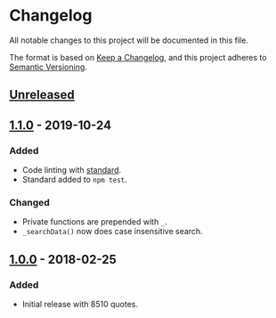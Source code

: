 # Changelog

All notable changes to this project will be documented in this file.

The format is based on [Keep a Changelog](https://keepachangelog.com/en/1.0.0/),
and this project adheres to [Semantic Versioning](https://semver.org/spec/v2.0.0.html).

## [Unreleased]

## [1.1.0] - 2019-10-24
### Added
- Code linting with [standard](https://standardjs.com/index.html).
- Standard added to `npm test`.

### Changed
- Private functions are prepended with `_`.
- `_searchData()` now does case insensitive search.

## [1.0.0] - 2018-02-25
### Added
- Initial release with 8510 quotes.

[unreleased]: https://github.com/FR0ST1N/animequotes/compare/master...develop
[1.1.0]: https://github.com/FR0ST1N/animequotes/compare/v1.0.0...v1.1.0
[1.0.0]: https://github.com/FR0ST1N/animequotes/releases/tag/v1.0.0
